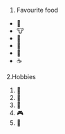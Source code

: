1. Favourite food
  * 🐷 
  * 🐮
  * 🥚
  * 🍍
  * 🍫
  * ☕
 
2.Hobbies
  1. 🚵
  2. 🥾
  3. 🏅
  4. 🎮
  5. 🎦
